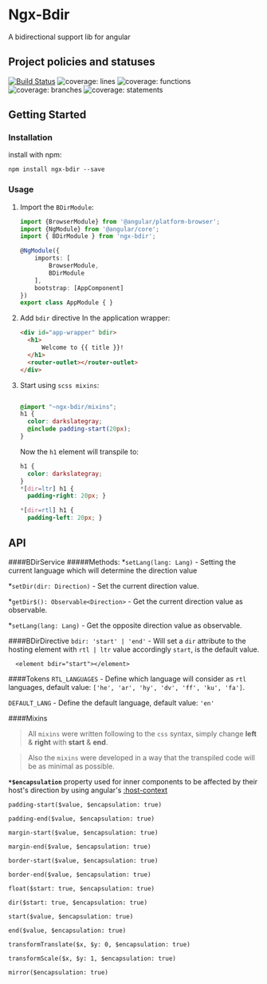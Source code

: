 # Ngx-Bdir
A bidirectional support lib for angular

## Project policies and statuses
[![Build Status](https://travis-ci.org/10bis/ngx-bdir.svg?branch=master)](https://travis-ci.org/10bis/ngx-bdir)
![coverage: lines](./../../coverage/badge-lines.svg)
![coverage: functions](./../../coverage/badge-functions.svg)
![coverage: branches](./../../coverage/badge-branches.svg)
![coverage: statements](./../../coverage/badge-statements.svg)
 
## Getting Started

### Installation

install with npm:

```npm install ngx-bdir --save```

### Usage

1. Import the `BDirModule`:

    ```ts
    import {BrowserModule} from '@angular/platform-browser';
    import {NgModule} from '@angular/core';
    import { BDirModule } from 'ngx-bdir';
    
    @NgModule({
        imports: [
            BrowserModule,
            BDirModule
        ],
        bootstrap: [AppComponent]
    })
    export class AppModule { }
    ```

2.  Add `bdir` directive In the application wrapper:

    ```html
    <div id="app-wrapper" bdir> 
      <h1>
          Welcome to {{ title }}!
      </h1>
      <router-outlet></router-outlet>
    </div>
    ```

3.  Start using `scss mixins`:
    ```scss

    @import "~ngx-bdir/mixins";
    h1 {
      color: darkslategray;
      @include padding-start(20px);
    }
    ```

    Now the `h1` element will transpile to:
    
    ```scss
    h1 {
      color: darkslategray;
    }
    *[dir=ltr] h1 {
      padding-right: 20px; }
    
    *[dir=rtl] h1 {
      padding-left: 20px; }
    ```

## API

####BDirService
#####Methods:
*`setLang(lang: Lang)` - Setting the current language which will determine the direction value

*`setDir(dir: Direction)` - Set the current direction value.

*`getDir$(): Observable<Direction>` - Get the current direction value as observable.

*`setLang(lang: Lang)` - Get the opposite direction value as observable.

####BDirDirective
`bdir: 'start' | 'end'` - Will set a `dir` attribute to the hosting element with `rtl | ltr` value accordingly `start`, is the default value.
```angular2html
  <element bdir="start"></element>
```

####Tokens
`RTL_LANGUAGES` - Define which language will consider as `rtl` languages, default value: `['he', 'ar', 'hy', 'dv', 'ff', 'ku', 'fa']`.

`DEFAULT_LANG` - Define the default language, default value: `'en'`


####Mixins
>All `mixins` were written following to the `css` syntax, simply change **left** & **right** with **start** & **end**.

>Also the `mixins` were developed in a way that the transpiled code will be as minimal as possible.

**`*$encapsulation`** property used for inner components to be affected by their host's direction by using angular's [:host-context](https://angular.io/guide/component-styles#host-context)

`padding-start($value, $encapsulation: true)`

`padding-end($value, $encapsulation: true)`

`margin-start($value, $encapsulation: true)`

`margin-end($value, $encapsulation: true)`

`border-start($value, $encapsulation: true)`

`border-end($value, $encapsulation: true)`

`float($start: true, $encapsulation: true)`

`dir($start: true, $encapsulation: true)`

`start($value, $encapsulation: true)`

`end($value, $encapsulation: true)`

`transformTranslate($x, $y: 0, $encapsulation: true)`

`transformScale($x, $y: 1, $encapsulation: true)`

`mirror($encapsulation: true)`
